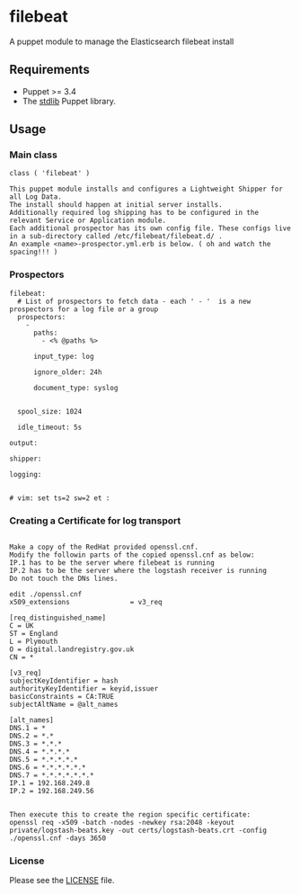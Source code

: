 # filebeat

A puppet module to manage the Elasticsearch filebeat install

## Requirements

* Puppet  >=  3.4
* The [stdlib](https://forge.puppetlabs.com/puppetlabs/stdlib) Puppet library.

## Usage

### Main class

```
class ( 'filebeat' )

This puppet module installs and configures a Lightweight Shipper for all Log Data.
The install should happen at initial server installs.
Additionally required log shipping has to be configured in the relevant Service or Application module.
Each additional prospector has its own config file. These configs live in a sub-directory called /etc/filebeat/filebeat.d/ . 
An example <name>-prospector.yml.erb is below. ( oh and watch the spacing!!! )
```

### Prospectors

```
filebeat:
  # List of prospectors to fetch data - each ' - '  is a new prospectors for a log file or a group
  prospectors:
    -
      paths:
	    - <% @paths %>

      input_type: log

      ignore_older: 24h

      document_type: syslog


  spool_size: 1024

  idle_timeout: 5s

output:

shipper:

logging:


# vim: set ts=2 sw=2 et :
```

### Creating a Certificate for log transport

```

Make a copy of the RedHat provided openssl.cnf.
Modify the followin parts of the copied openssl.cnf as below:
IP.1 has to be the server where filebeat is running
IP.2 has to be the server where the logstash receiver is running
Do not touch the DNs lines.

edit ./openssl.cnf
x509_extensions               = v3_req

[req_distinguished_name]
C = UK
ST = England
L = Plymouth
O = digital.landregistry.gov.uk
CN = *

[v3_req]
subjectKeyIdentifier = hash
authorityKeyIdentifier = keyid,issuer
basicConstraints = CA:TRUE
subjectAltName = @alt_names
 
[alt_names]
DNS.1 = *
DNS.2 = *.*
DNS.3 = *.*.*
DNS.4 = *.*.*.*
DNS.5 = *.*.*.*.*
DNS.6 = *.*.*.*.*.*
DNS.7 = *.*.*.*.*.*.*
IP.1 = 192.168.249.8
IP.2 = 192.168.249.56


Then execute this to create the region specific certificate:
openssl req -x509 -batch -nodes -newkey rsa:2048 -keyout private/logstash-beats.key -out certs/logstash-beats.crt -config ./openssl.cnf -days 3650

```

### License

Please see the [LICENSE](https://github.com/addi-abel/addis-filebeat/blob/master/LICENSE.md) file.

